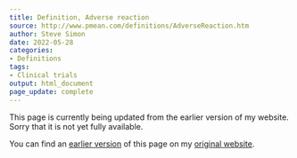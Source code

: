 ```yaml
---
title: Definition, Adverse reaction
source: http://www.pmean.com/definitions/AdverseReaction.htm
author: Steve Simon
date: 2022-05-28
categories:
- Definitions
tags:
- Clinical trials
output: html_document
page_update: complete
---
```


This page is currently being updated from the earlier version of my website. Sorry that it is not yet fully available.

<!---More--->


You can find an [earlier version][sim3] of this page on my [original website][sim2].

[sim3]: http://www.pmean.com/definitions/AdverseReaction.htm
[sim2]: http://www.pmean.com/original_site.html
